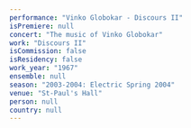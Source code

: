 ```yaml
---
performance: "Vinko Globokar - Discours II"
isPremiere: null
concert: "The music of Vinko Globokar"
work: "Discours II"
isCommission: false
isResidency: false
work_year: "1967"
ensemble: null
season: "2003-2004: Electric Spring 2004"
venue: "St-Paul's Hall"
person: null
country: null
---
```


